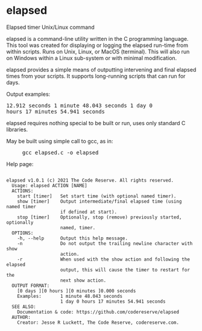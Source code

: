 # elapsed
Elapsed timer Unix/Linux command

elapsed is a command-line utility written in the C programming language. This tool was created for displaying or logging the elapsed run-time from within scripts. Runs on Unix, Linux, or MacOS (terminal). This will also run on Windows within a Linux sub-system or with minimal modification.

elapsed provides a simple means of outputting intervening and final elapsed times from your scripts. It supports long-running scripts that can run for days.

Output examples:<pre>12.912 seconds
    1 minute 48.043 seconds
    1 day 0 hours 17 minutes 54.941 seconds</pre>


elapsed requires nothing special to be built or run, uses only standard C libraries.

May be built using simple call to gcc, as in:
<pre>     gcc elapsed.c -o elapsed</pre>

Help page:
<pre><code>
elapsed v1.0.1 (c) 2021 The Code Reserve. All rights reserved.
  Usage: elapsed ACTION [NAME]
  ACTIONS:
    start [timer]   Set start time (with optional named timer).
    show [timer]    Output intermediate/final elapsed time (using named timer
                    if defined at start).
    stop [timer]    Optionally, stop (remove) previously started, optionally
                    named, timer.
  OPTIONS:
    -h, --help      Output this help message.
    -n              Do not output the trailing newline character with show
                    action.
    -r              When used with the show action and following the elapsed
                    output, this will cause the timer to restart for the
                    next show action.
  OUTPUT FORMAT:
    [0 days ][0 hours ][0 minutes ]0.000 seconds
    Examples:       1 minute 48.043 seconds
                    1 day 0 hours 17 minutes 54.941 seconds
  SEE ALSO:
    Documentation & code: https://github.com/codereserve/elapsed
  AUTHOR:
    Creator: Jesse R Luckett, The Code Reserve, codereserve.com.
</code></pre>
 
